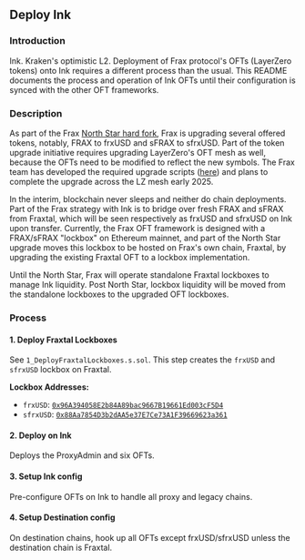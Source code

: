 ## Deploy Ink
### Introduction
Ink. Kraken's optimistic L2.  Deployment of Frax protocol's OFTs (LayerZero tokens) onto Ink requires a different process than the usual.  This README documents the process and operation of Ink OFTs until their configuration is synced with the other OFT frameworks.

### Description
As part of the Frax [North Star hard fork](https://x.com/fraxfinance/status/1867677016742670473), Frax is upgrading several offered tokens, notably, FRAX to frxUSD and sFRAX to sfrxUSD.  Part of the token upgrade initiative requires upgrading LayerZero's OFT mesh as well, because the OFTs need to be modified to reflect the new symbols.  The Frax team has developed the required upgrade scripts ([here](https://github.com/FraxFinance/frax-oft-upgradeable/pull/25)) and plans to complete the upgrade across the LZ mesh early 2025.

In the interim, blockchain never sleeps and neither do chain deployments.  Part of the Frax strategy with Ink is to bridge over fresh FRAX and sFRAX from Fraxtal, which will be seen respectively as frxUSD and sfrxUSD on Ink upon transfer.  Currently, the Frax OFT framework is designed with a FRAX/sFRAX "lockbox" on Ethereum mainnet, and part of the North Star upgrade moves this lockbox to be hosted on Frax's own chain, Fraxtal, by upgrading the existing Fraxtal OFT to a lockbox implementation.

Until the North Star, Frax will operate standalone Fraxtal lockboxes to manage Ink liquidity.  Post North Star, lockbox liquidity will be moved from the standalone lockboxes to the upgraded OFT lockboxes.

### Process
#### 1. Deploy Fraxtal Lockboxes
See `1_DeployFraxtalLockboxes.s.sol`.  This step creates the `frxUSD` and `sfrxUSD` lockbox on Fraxtal.

**Lockbox Addresses:**
- `frxUSD`: [`0x96A394058E2b84A89bac9667B19661Ed003cF5D4`](https://fraxscan.com/address/0x96a394058e2b84a89bac9667b19661ed003cf5d4)
- `sfrxUSD`: [`0x88Aa7854D3b2dAA5e37E7Ce73A1F39669623a361`](https://fraxscan.com/address/0x88aa7854d3b2daa5e37e7ce73a1f39669623a361)

#### 2. Deploy on Ink
Deploys the ProxyAdmin and six OFTs.

#### 3. Setup Ink config
Pre-configure OFTs on Ink to handle all proxy and legacy chains.

#### 4. Setup Destination config
On destination chains, hook up all OFTs except frxUSD/sfrxUSD unless the destination chain is Fraxtal.